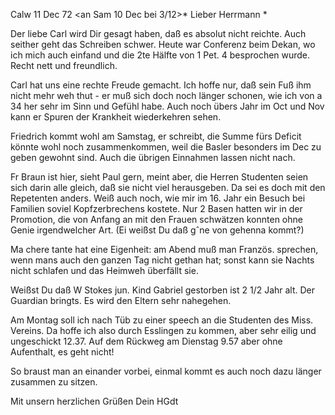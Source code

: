  Calw 11 Dec 72
 <an Sam 10 Dec bei 3/12>*
Lieber Herrmann <Mogl>*

Der liebe Carl wird Dir gesagt haben, daß es absolut nicht reichte. Auch seither geht das Schreiben schwer. Heute war Conferenz beim Dekan, wo ich mich auch einfand und die 2te Hälfte von 1 Pet. 4 besprochen wurde. Recht nett und freundlich.

Carl hat uns eine rechte Freude gemacht. Ich hoffe nur, daß sein Fuß ihm nicht mehr weh thut - er muß sich doch noch länger schonen, wie ich von a 34 her sehr im Sinn und Gefühl habe. Auch noch übers Jahr im Oct und Nov kann er Spuren der Krankheit wiederkehren sehen.

Friedrich kommt wohl am Samstag, er schreibt, die Summe fürs Deficit könnte wohl noch zusammenkommen, weil die Basler besonders im Dec zu geben gewohnt sind. Auch die übrigen Einnahmen lassen nicht nach.

Fr Braun ist hier, sieht Paul gern, meint aber, die Herren Studenten seien sich darin alle gleich, daß sie nicht viel herausgeben. Da sei es doch mit den Repetenten anders. Weiß auch noch, wie mir im 16. Jahr ein Besuch bei Familien soviel Kopfzerbrechens kostete. Nur 2 Basen hatten wir in der Promotion, die von Anfang an mit den Frauen schwätzen konnten ohne Genie irgendwelcher Art. (Ei weißst Du daß gˆne von gehenna kommt?)

Ma chere tante hat eine Eigenheit: am Abend muß man Französ. sprechen, wenn mans auch den ganzen Tag nicht gethan hat; sonst kann sie Nachts nicht schlafen und das Heimweh überfällt sie.

Weißst Du daß W Stokes jun. Kind Gabriel gestorben ist 2 1/2 Jahr alt. Der Guardian bringts. Es wird den Eltern sehr nahegehen.

Am Montag soll ich nach Tüb zu einer speech an die Studenten des Miss. Vereins. Da hoffe ich also durch Esslingen zu kommen, aber sehr eilig und ungeschickt 12.37. Auf dem Rückweg am Dienstag 9.57 aber ohne Aufenthalt, es geht nicht!

So braust man an einander vorbei, einmal kommt es auch noch dazu länger zusammen zu sitzen.

 Mit unsern herzlichen Grüßen
 Dein HGdt
